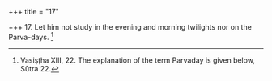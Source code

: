 +++
title = "17"

+++
17. Let him not study in the evening and morning twilights nor on the Parva-days. [^14] 


[^14]:  Vasiṣṭha XIII, 22. The explanation of the term Parvaday is given below, Sūtra 22.
